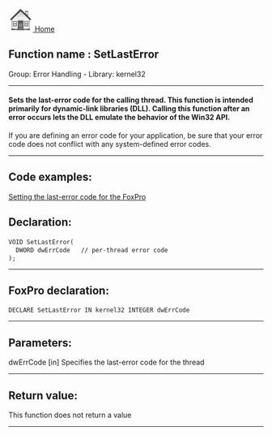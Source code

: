 [<img src="../../images/home.png"> Home ](https://github.com/VFPX/Win32API)  

## Function name : SetLastError
Group: Error Handling - Library: kernel32    
***  


#### Sets the last-error code for the calling thread. This function is intended primarily for dynamic-link libraries (DLL). Calling this function after an error occurs lets the DLL emulate the behavior of the Win32 API.

If you are defining an error code for your application, be sure that your error code does not conflict with any system-defined error codes.

***  


## Code examples:
[Setting the last-error code for the FoxPro](../../samples/sample_058.md)  

## Declaration:
```foxpro  
VOID SetLastError(
  DWORD dwErrCode   // per-thread error code
);  
```  
***  


## FoxPro declaration:
```foxpro  
DECLARE SetLastError IN kernel32 INTEGER dwErrCode  
```  
***  


## Parameters:
dwErrCode 
[in] Specifies the last-error code for the thread  
***  


## Return value:
This function does not return a value  
***  

